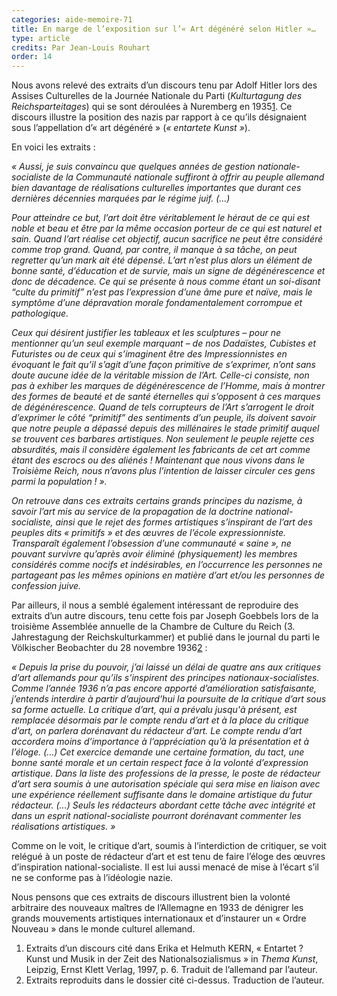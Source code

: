 ```yaml
---
categories: aide-memoire-71
title: En marge de l’exposition sur l’« Art dégénéré selon Hitler »…
type: article
credits: Par Jean-Louis Rouhart
order: 14
---
```

Nous avons relevé des extraits d’un discours tenu par Adolf Hitler lors des Assises Culturelles de la Journée Nationale du Parti (_Kulturtagung des Reichsparteitages_) qui se sont déroulées à Nuremberg en 1935[1](#footnote-1). Ce discours illustre la position des nazis par rapport à ce qu’ils désignaient sous l’appellation d’« art dégénéré » (_« entartete Kunst »_).

En voici les extraits :

_« Aussi, je suis convaincu que quelques années de gestion nationale-socialiste de la Communauté nationale suffiront à offrir au peuple allemand bien davantage de réalisations culturelles importantes que durant ces dernières décennies marquées par le régime juif. (…)_

_Pour atteindre ce but, l’art doit être véritablement le héraut de ce qui est noble et beau et être par la même occasion porteur de ce qui est naturel et sain. Quand l’art réalise cet objectif, aucun sacrifice ne peut être considéré comme trop grand. Quand, par contre, il manque à sa tâche, on peut regretter qu’un mark ait été dépensé. L’art n’est plus alors un élément de bonne santé, d’éducation et de survie, mais un signe de dégénérescence et donc de décadence. Ce qui se présente à nous comme étant un soi-disant “culte du primitif” n’est pas l’expression d’une âme pure et naïve, mais le symptôme d’une dépravation morale fondamentalement corrompue et pathologique._

_Ceux qui désirent justifier les tableaux et les sculptures – pour ne mentionner qu’un seul exemple marquant – de nos Dadaïstes, Cubistes et Futuristes ou de ceux qui s’imaginent être des Impressionnistes en évoquant le fait qu’il s’agit d’une façon primitive de s’exprimer, n’ont sans doute aucune idée de la véritable mission de l’Art. Celle-ci consiste, non pas à exhiber les marques de dégénérescence de l’Homme, mais à montrer des formes de beauté et de santé éternelles qui s’opposent à ces marques de dégénérescence. Quand de tels corrupteurs de l’Art s’arrogent le droit d’exprimer le côté “primitif” des sentiments d’un peuple, ils doivent savoir que notre peuple a dépassé depuis des millénaires le stade primitif auquel se trouvent ces barbares artistiques. Non seulement le peuple rejette ces absurdités, mais il considère également les fabricants de cet art comme étant des escrocs ou des aliénés ! Maintenant que nous vivons dans le Troisième Reich, nous n’avons plus l’intention de laisser circuler ces gens parmi la population ! »._    

_On retrouve dans ces extraits certains grands principes du nazisme, à savoir l’art mis au service de la propagation de la doctrine national-socialiste, ainsi que le rejet des formes artistiques s’inspirant de l’art des peuples dits « primitifs » et des œuvres de l’école expressionniste. Transparaît également l’obsession d’une communauté « saine », ne pouvant survivre qu’après avoir éliminé (physiquement) les membres considérés comme nocifs et indésirables, en l’occurrence les personnes ne partageant pas les mêmes opinions en matière d’art et/ou les personnes de confession juive._

Par ailleurs, il nous a semblé également intéressant de reproduire des extraits d’un autre discours, tenu cette fois par Joseph Goebbels lors de la troisième Assemblée annuelle de la Chambre de Culture du Reich (3. Jahrestagung der Reichskulturkammer) et publié dans le journal du parti le Völkischer Beobachter du 28 novembre 1936[2](#footnote-2) :

_« Depuis la prise du pouvoir, j’ai laissé un délai de quatre ans aux critiques d’art allemands pour qu’ils s’inspirent des principes nationaux-socialistes. Comme l’année 1936 n’a pas encore apporté d’amélioration satisfaisante, j’entends interdire à partir d’aujourd’hui la poursuite de la critique d’art sous sa forme actuelle. La critique d’art, qui a prévalu jusqu'à présent, est remplacée désormais par le compte rendu d’art et à la place du critique d’art, on parlera dorénavant du rédacteur d’art. Le compte rendu d’art accordera moins d’importance à l’appréciation qu’à la présentation et à l’éloge. (…) Cet exercice demande une certaine formation, du tact, une bonne santé morale et un certain respect face à la volonté d’expression artistique. Dans la liste des professions de la presse, le poste de rédacteur d’art sera soumis à une autorisation spéciale qui sera mise en liaison avec une expérience réellement suffisante dans le domaine artistique du futur rédacteur. (…) Seuls les rédacteurs abordant cette tâche avec intégrité et dans un esprit national-socialiste pourront dorénavant commenter les réalisations artistiques. »_

Comme on le voit, le critique d’art, soumis à l’interdiction de critiquer, se voit relégué à un poste de rédacteur d’art et est tenu de faire l’éloge des œuvres d’inspiration national-socialiste. Il est lui aussi menacé de mise à l’écart s’il ne se conforme pas à l’idéologie nazie.

Nous pensons que ces extraits de discours illustrent bien la volonté arbitraire des nouveaux maîtres de l’Allemagne en 1933 de dénigrer les grands mouvements artistiques internationaux et d’instaurer un «  Ordre Nouveau »  dans le monde culturel allemand.

1. Extraits d’un discours cité dans Erika et Helmuth KERN, « Entartet ? Kunst und Musik in der Zeit des Nationalsozialismus » in _Thema Kunst_, Leipzig, Ernst Klett Verlag, 1997, p. 6. Traduit de l’allemand par l’auteur.
2. Extraits reproduits dans le dossier cité ci-dessus. Traduction de l’auteur.
